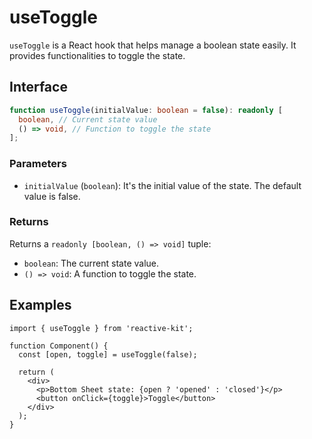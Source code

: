 # useToggle

`useToggle` is a React hook that helps manage a boolean state easily. It provides functionalities to toggle the state.

## Interface

```ts
function useToggle(initialValue: boolean = false): readonly [
  boolean, // Current state value
  () => void, // Function to toggle the state
];
```

### Parameters

- `initialValue` (`boolean`): It's the initial value of the state. The default value is false.

### Returns

Returns a `readonly [boolean, () => void]` tuple:

- `boolean`: The current state value.
- `() => void`: A function to toggle the state.

## Examples

```tsx
import { useToggle } from 'reactive-kit';

function Component() {
  const [open, toggle] = useToggle(false);

  return (
    <div>
      <p>Bottom Sheet state: {open ? 'opened' : 'closed'}</p>
      <button onClick={toggle}>Toggle</button>
    </div>
  );
}
```
